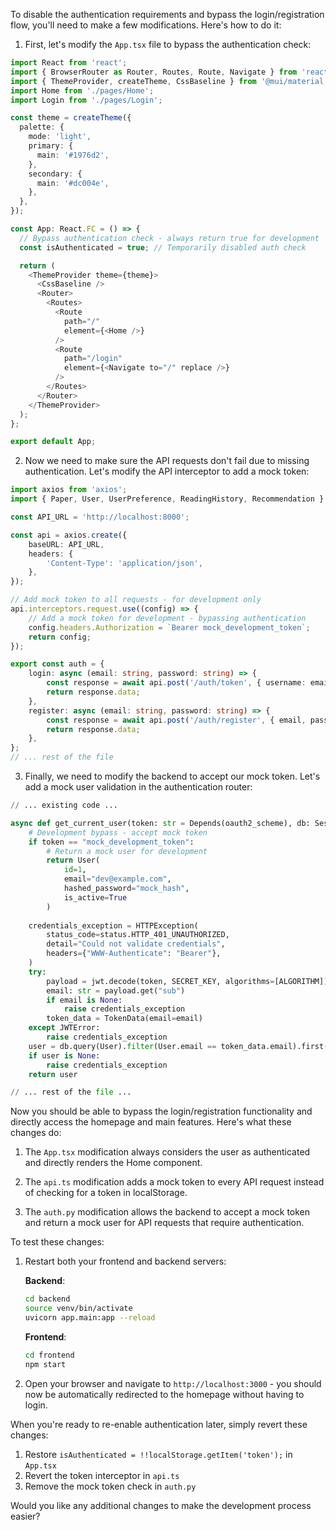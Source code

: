 
To disable the authentication requirements and bypass the login/registration flow, you'll need to make a few modifications. Here's how to do it:

1. First, let's modify the `App.tsx` file to bypass the authentication check:

```typescript jsx:frontend/src/App.tsx
import React from 'react';
import { BrowserRouter as Router, Routes, Route, Navigate } from 'react-router-dom';
import { ThemeProvider, createTheme, CssBaseline } from '@mui/material';
import Home from './pages/Home';
import Login from './pages/Login';

const theme = createTheme({
  palette: {
    mode: 'light',
    primary: {
      main: '#1976d2',
    },
    secondary: {
      main: '#dc004e',
    },
  },
});

const App: React.FC = () => {
  // Bypass authentication check - always return true for development
  const isAuthenticated = true; // Temporarily disabled auth check

  return (
    <ThemeProvider theme={theme}>
      <CssBaseline />
      <Router>
        <Routes>
          <Route
            path="/"
            element={<Home />}
          />
          <Route
            path="/login"
            element={<Navigate to="/" replace />}
          />
        </Routes>
      </Router>
    </ThemeProvider>
  );
};

export default App;
```
2. Now we need to make sure the API requests don't fail due to missing authentication. Let's modify the API interceptor to add a mock token:

```typescript:frontend/src/services/api.ts
import axios from 'axios';
import { Paper, User, UserPreference, ReadingHistory, Recommendation } from '../types';

const API_URL = 'http://localhost:8000';

const api = axios.create({
    baseURL: API_URL,
    headers: {
        'Content-Type': 'application/json',
    },
});

// Add mock token to all requests - for development only
api.interceptors.request.use((config) => {
    // Add a mock token for development - bypassing authentication
    config.headers.Authorization = `Bearer mock_development_token`;
    return config;
});

export const auth = {
    login: async (email: string, password: string) => {
        const response = await api.post('/auth/token', { username: email, password });
        return response.data;
    },
    register: async (email: string, password: string) => {
        const response = await api.post('/auth/register', { email, password });
        return response.data;
    },
};
// ... rest of the file
```
3. Finally, we need to modify the backend to accept our mock token. Let's add a mock user validation in the authentication router:

```python:backend/app/routers/auth.py
// ... existing code ...

async def get_current_user(token: str = Depends(oauth2_scheme), db: Session = Depends(get_db)):
    # Development bypass - accept mock token
    if token == "mock_development_token":
        # Return a mock user for development
        return User(
            id=1,
            email="dev@example.com",
            hashed_password="mock_hash",
            is_active=True
        )
    
    credentials_exception = HTTPException(
        status_code=status.HTTP_401_UNAUTHORIZED,
        detail="Could not validate credentials",
        headers={"WWW-Authenticate": "Bearer"},
    )
    try:
        payload = jwt.decode(token, SECRET_KEY, algorithms=[ALGORITHM])
        email: str = payload.get("sub")
        if email is None:
            raise credentials_exception
        token_data = TokenData(email=email)
    except JWTError:
        raise credentials_exception
    user = db.query(User).filter(User.email == token_data.email).first()
    if user is None:
        raise credentials_exception
    return user

// ... rest of the file ...
```
Now you should be able to bypass the login/registration functionality and directly access the homepage and main features. Here's what these changes do:

1. The `App.tsx` modification always considers the user as authenticated and directly renders the Home component.

2. The `api.ts` modification adds a mock token to every API request instead of checking for a token in localStorage.

3. The `auth.py` modification allows the backend to accept a mock token and return a mock user for API requests that require authentication.

To test these changes:

1. Restart both your frontend and backend servers:

   **Backend**:
   ```bash
   cd backend
   source venv/bin/activate
   uvicorn app.main:app --reload
   ```
   
   **Frontend**:
   ```bash
   cd frontend
   npm start
   ```

2. Open your browser and navigate to `http://localhost:3000` - you should now be automatically redirected to the homepage without having to login.

When you're ready to re-enable authentication later, simply revert these changes:

1. Restore `isAuthenticated = !!localStorage.getItem('token');` in `App.tsx`
2. Revert the token interceptor in `api.ts`
3. Remove the mock token check in `auth.py`

Would you like any additional changes to make the development process easier?
